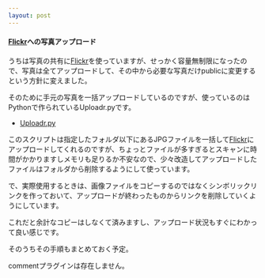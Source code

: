 ```yaml
---
layout: post
---
```

<h4><a href="http://flickr.com/">Flickr</a>への写真アップロード</h4>
<p>うちは写真の共有に<a href="http://flickr.com/">Flickr</a>を使っていますが、せっかく容量無制限になったので、写真は全てアップロードして、その中から必要な写真だけpublicに変更するという方針に変えました。</p>
<p>そのために手元の写真を一括アップロードしているのですが、使っているのはPythonで作られているUploadr.pyです。</p>
<ul>
<li><a href="http://berserk.org/uploadr/">Uploadr.py</a></li>
</ul>
<p>このスクリプトは指定したフォルダ以下にあるJPGファイルを一括して<a href="http://flickr.com/">Flickr</a>にアップロードしてくれるのですが、ちょっとファイルが多すぎるとスキャンに時間がかかりますしメモリも足りるか不安なので、少々改造してアップロードしたファイルはフォルダから削除するようにして使っています。</p>
<p>で、実際使用するときは、画像ファイルをコピーするのではなくシンボリックリンクを作っておいて、アップロードが終わったものからリンクを削除していくようにしています。</p>
<p>これだと余計なコピーはしなくて済みますし、アップロード状況もすぐにわかって良い感じです。</p>
<p>そのうちその手順もまとめておく予定。</p>
<p><span class="error">commentプラグインは存在しません。</span> </p>

